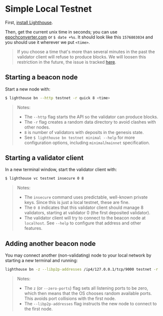 # Simple Local Testnet

First, [install Lighthouse](./installation.md).

Then, get the current unix time in seconds; you can use
[epochconverter.com](https://www.epochconverter.com/) or `$ date +%s`. It
should look like this `1576803034` and you should use it wherever we put
`<time>`.

> If you choose a time that's more than several minutes in the past the
> validator client will refuse to produce blocks. We will loosen this
> restriction in the future, the issue is tracked
> [here](https://github.com/sigp/lighthouse/issues/714).

## Starting a beacon node

Start a new node with:

```bash
$ lighthouse bn --http testnet -r quick 8 <time>
```

> Notes:
>
> - The `--http` flag starts the API so the validator can produce blocks.
> - The `-r` flag creates a random data directory to avoid clashes with other
>    nodes.
> - `8` is number of validators with deposits in the genesis state.
> - See `$ lighthouse bn testnet minimal --help` for more configuration options,
>   including `minimal`/`mainnet` specification.

## Starting a validator client

In a new terminal window, start the validator client with:

```bash
$ lighthouse vc testnet insecure 0 8
```

> Notes:
>
> - The `insecure` command uses predictable, well-known private keys. Since
>   this is just a local testnet, these are fine.
> - The `0 8` indicates that this validator client should manage 8 validators,
>   starting at validator 0 (the first deposited validator).
> - The validator client will try to connect to the beacon node at `localhost`.
>   See `--help` to configure that address and other features.

## Adding another beacon node

You may connect another (non-validating) node to your local network by starting
a new terminal and running:


```bash
lighthouse bn -z --libp2p-addresses /ip4/127.0.0.1/tcp/9000 testnet -r quick 8 <time>
```

> Notes:
>
> - The `z` (or `--zero-ports`) flag sets all listening ports to be zero, which then
>   means that the OS chooses random available ports. This avoids port
>   collisions with the first node.
> - The `--libp2p-addresses` flag instructs the new node to connect to the
>   first node.
